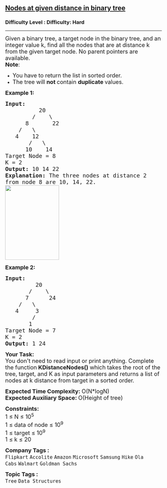 <h2><a href="https://www.geeksforgeeks.org/problems/nodes-at-given-distance-in-binary-tree/1?utm_source=youtube&utm_medium=collab_striver_ytdescription&utm_campaign=nodes-at-given-distance-in-binary-tree">Nodes at given distance in binary tree</a></h2><h3>Difficulty Level : Difficulty: Hard</h3><hr><div class="problems_problem_content__Xm_eO"><p><span style="font-size: 18px;">Given a binary tree, a target node in the binary tree, and an integer value k, find all the nodes that are at distance k from the given target node. No parent pointers are available.<br><strong>Note</strong>: </span></p>
<ul>
<li><span style="font-size: 18px;">You have to return the list in sorted order.</span></li>
<li><span style="font-size: 18px;">The tree will <strong>not </strong>contain <strong>duplicate </strong>values.</span></li>
</ul>
<p><strong><span style="font-size: 18px;">Example 1:</span></strong></p>
<pre><span style="font-size: 18px;"><strong>Input:      </strong>
          20
        /    \
      8       22 
    /   \
   4    12 
       /   \
      10    14</span>
<span style="font-size: 18px;">Target Node = 8
K = 2</span>
<span style="font-size: 18px;"><strong>Output:</strong> 10 14 22</span>
<span style="font-size: 18px;"><strong>Explanation: </strong>The three nodes at distance 2
from node 8 are 10, 14, 22.</span>
<span style="font-size: 18px;"><img style="height: 240px; width: 173px;" src="https://media.geeksforgeeks.org/wp-content/uploads/20190426123252/Btree1.jpg" alt=""></span>
</pre>
<p><span style="font-size: 18px;"><strong>Example 2:</strong></span></p>
<pre><span style="font-size: 18px;"><strong>Input:      </strong>
         20
       /    \
      7      24
    /   \
   4     3
        /  
       1    </span>
<span style="font-size: 18px;">Target Node = 7
K = 2</span>
<span style="font-size: 18px;"><strong>Output:</strong> 1 24</span>
</pre>
<p><span style="font-size: 18px;"><strong>Your Task: &nbsp;</strong><br>You don't need to read input or print anything. Complete the function<strong> KDistanceNodes()</strong> which takes the root of the tree, target, and K as input parameters and returns a list of nodes at k distance from target in a sorted order.</span></p>
<p><span style="font-size: 18px;"><strong>Expected Time Complexity: </strong>O(N*logN)<br><strong>Expected Auxiliary Space: </strong>O(Height of tree)</span></p>
<p><span style="font-size: 18px;"><strong>Constraints:</strong><br>1 ≤ N ≤ 10<sup>5</sup><br>1 ≤ data of node ≤ 10<sup>9</sup><br>1 ≤ target ≤ 10<sup>9</sup><br>1 ≤ k ≤ 20</span></p></div><p><span style=font-size:18px><strong>Company Tags : </strong><br><code>Flipkart</code>&nbsp;<code>Accolite</code>&nbsp;<code>Amazon</code>&nbsp;<code>Microsoft</code>&nbsp;<code>Samsung</code>&nbsp;<code>Hike</code>&nbsp;<code>Ola Cabs</code>&nbsp;<code>Walmart</code>&nbsp;<code>Goldman Sachs</code>&nbsp;<br><p><span style=font-size:18px><strong>Topic Tags : </strong><br><code>Tree</code>&nbsp;<code>Data Structures</code>&nbsp;